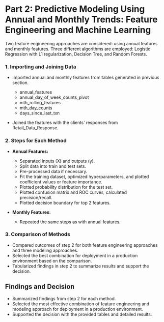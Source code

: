 # Part 2: Predictive Modeling Using Annual and Monthly Trends: Feature Engineering and Machine Learning  
Two feature engineering approaches are considered: using annual features and monthly features. Three different algorithms are employed: Logistic Regression with L1 regularization, Decision Tree, and Random Forests.

### 1. Importing and Joining Data
- Imported annual and monthly features from tables generated in previous section.
  - annual_features
  - annual_day_of_week_counts_pivot
  - mth_rolling_features
  - mth_day_counts
  - days_since_last_txn
    
- Joined the features with the clients' responses from Retail_Data_Response.

### 2. Steps for Each Method
- **Annual Features:**
  - Separated inputs (X) and outputs (y).
  - Split data into train and test sets.
  - Pre-processed data if necessary.
  - Fit the training dataset, optimized hyperparameters, and plotted coefficient values or feature importance.
  - Plotted probability distribution for the test set.
  - Plotted confusion matrix and ROC curves, calculated precision/recall.
  - Plotted decision boundary for top 2 features.

- **Monthly Features:**
  - Repeated the same steps as with annual features.

### 3. Comparison of Methods
- Compared outcomes of step 2 for both feature engineering approaches and three modeling approaches.
- Selected the best combination for deployment in a production environment based on the comparison.
- Tabularized findings in step 2 to summarize results and support the decision.

## Findings and Decision
- Summarized findings from step 2 for each method.
- Selected the most effective combination of feature engineering and modeling approach for deployment in a production environment.
- Supported the decision with the provided tables and detailed results.

